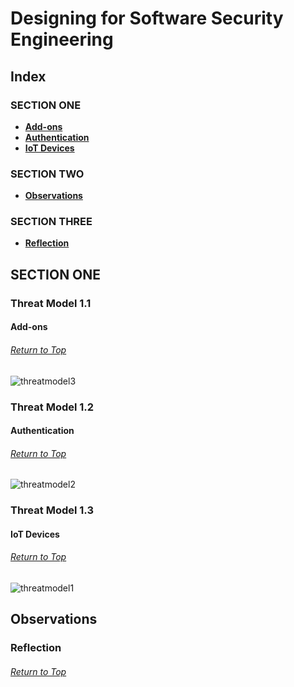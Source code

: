 # Designing for Software Security Engineering

## Index
### SECTION ONE
* **[Add-ons](#threat-model-1.1)**
* **[Authentication](#threat-model-1.2)**
* **[IoT Devices](#threat-model-1.3)**


### SECTION TWO
* **[Observations](#observations)**

### SECTION THREE
* **[Reflection](#reflection)**

## SECTION ONE
### Threat Model 1.1
#### Add-ons
###### [Return to Top](#designing-for-software-security-engineering)
![threatmodel3](https://user-images.githubusercontent.com/63809979/141689141-8ae68360-dca5-4bb3-9bac-1a12d07e1be2.PNG)


### Threat Model 1.2
#### Authentication
###### [Return to Top](#designing-for-software-security-engineering)
![threatmodel2](https://user-images.githubusercontent.com/63809979/141689146-7235f9bf-ec9d-4ed8-a522-39c36cf228d9.PNG)


### Threat Model 1.3
#### IoT Devices
###### [Return to Top](#designing-for-software-security-engineering)
![threatmodel1](https://user-images.githubusercontent.com/63809979/141689147-43920524-83ef-42e2-a98a-275bab0fad23.PNG)



## Observations


### Reflection
###### [Return to Top](#assurance-case-for-system-security-engineering)
